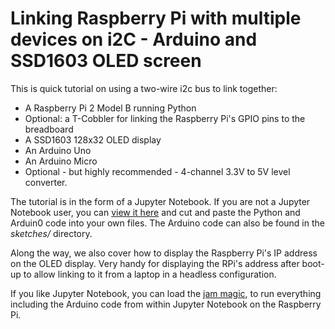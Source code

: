 # Linking Raspberry Pi with multiple devices on i2C - Arduino and SSD1603 OLED screen

This is quick tutorial on using a two-wire i2c bus to link together:

*  A Raspberry Pi 2 Model B running Python
*  Optional: a T-Cobbler for linking the Raspberry Pi's GPIO pins to the breadboard
*  A SSD1603 128x32 OLED display
*  An Arduino Uno
*  An Arduino Micro
*  Optional - but highly recommended - 4-channel 3.3V to 5V level converter.

The tutorial is in the form of a Jupyter Notebook. If you are not a Jupyter Notebook user, you 
can [view it here](https://nbviewer.jupyter.org/github/ylabrj/i2c_Rpi_Arduino_OLED/blob/master/I2C_with_OLED.ipynb) and cut and 
paste the Python and Arduin0 code into your own files. The Arduino code can also be found in the *sketches/* directory.

Along the way, we also cover how to display the Raspberry Pi's IP address on the OLED display. Very handy for displaying the RPi's address after boot-up to allow linking to it from a laptop in a headless configuration.

If you like Jupyter Notebook, you can load the [jam magic](https://github.com/ylabrj/jam/blob/master/README.md), to
run everything including the Arduino code from within Jupyter Notebook on the Raspberry Pi. 
